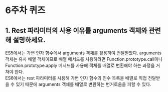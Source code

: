 # 6주차 퀴즈

## 1. Rest 파라미터의 사용 이유를 arguments 객체와 관련해 설명하세요.

ES5에서는 가변 인자 함수에서 arguments 객체를 활용하여 전달받았다. arguments 객체는 유사 배열 객체이므로 배열 메서드를 사용하려면 Function.prototype.call이나 Function.prototype.apply 메서드를 사용해 객체를 배열로 변환해야 하는 과정을 거쳐야 한다.
<br>ES6에서는 rest 파라미터를 사용해 가변 인자 함수의 인수 목록을 배열로 직접 전달받을 수 있기 때문에 arguments 객체를 배열로 변환하는 번거로움을 피할 수 있다.
